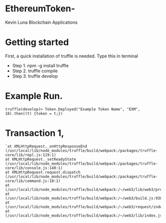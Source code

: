 # EthereumToken-

 Kevin Luna 
 Blockchain Applications
 
 # Getting started
 First, a quick installation of truffle is needed. Type this in terminal
 - Step 1. npm -g install truffle
 - Step 2. truffle compile 
 - Step 3. truffle develop
 
 # Example Run.
 `truffle(develop)> Token.Deployed("Example Token Name", "EXM", 18).then((t) {token = t;})`
 
 # Transaction 1,
    `at XMLHttpRequest._onHttpResponseEnd (/usr/local/lib/node_modules/truffle/build/webpack:/packages/truffle-core/lib/repl.js:119:1)
    at XMLHttpRequest._setReadyState (/usr/local/lib/node_modules/truffle/build/webpack:/packages/truffle-core/lib/console.js:140:1)
    at XMLHttpRequest.request.dispatch (/usr/local/lib/node_modules/truffle/build/webpack:/packages/truffle-core/lib/command.js:18:1)
    at  (/usr/local/lib/node_modules/truffle/build/webpack:/~/web3/lib/web3/provider.js:532:1)
    at  (/usr/local/lib/node_modules/truffle/build/webpack:/~/web3/build.js:938:1)
    at  (/usr/local/lib/node_modules/truffle/build/webpack:/~/web3/request/index.js:761:1)
    at  (/usr/local/lib/node_modules/truffle/build/webpack:/~/web3/lib/index.js:125:1)`

